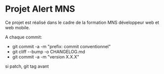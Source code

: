 # Projet Alert MNS

Ce projet est réalisé dans le cadre de la formation MNS développeur web et web mobile.

A chaque commit:

- git commit -a -m "prefix: commit conventionnel"
- git cliff --bump -o CHANGELOG.md
- git commit -a -m "version X.X.X"

si patch, git tag avant
